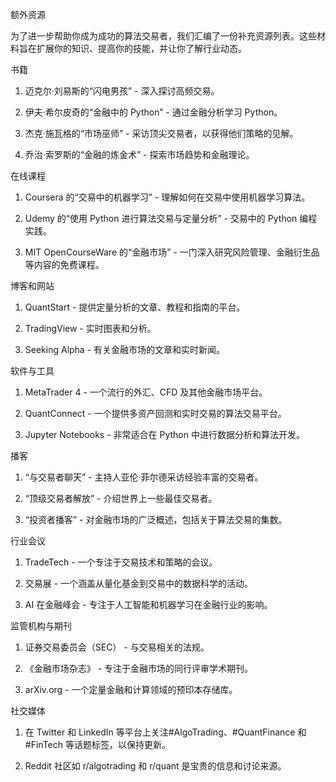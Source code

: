额外资源

为了进一步帮助你成为成功的算法交易者，我们汇编了一份补充资源列表。这些材料旨在扩展你的知识、提高你的技能，并让你了解行业动态。

书籍

1.  迈克尔·刘易斯的“闪电男孩” - 深入探讨高频交易。

1.  伊夫·希尔皮奇的“金融中的 Python” - 通过金融分析学习 Python。

1.  杰克·施瓦格的“市场巫师” - 采访顶尖交易者，以获得他们策略的见解。

1.  乔治·索罗斯的“金融的炼金术” - 探索市场趋势和金融理论。

在线课程

1.  Coursera 的“交易中的机器学习” - 理解如何在交易中使用机器学习算法。

1.  Udemy 的“使用 Python 进行算法交易与定量分析” - 交易中的 Python 编程实践。

1.  MIT OpenCourseWare 的“金融市场” - 一门深入研究风险管理、金融衍生品等内容的免费课程。

博客和网站

1.  QuantStart - 提供定量分析的文章、教程和指南的平台。

1.  TradingView - 实时图表和分析。

1.  Seeking Alpha - 有关金融市场的文章和实时新闻。

软件与工具

1.  MetaTrader 4 - 一个流行的外汇、CFD 及其他金融市场平台。

1.  QuantConnect - 一个提供多资产回测和实时交易的算法交易平台。

1.  Jupyter Notebooks - 非常适合在 Python 中进行数据分析和算法开发。

播客

1.  “与交易者聊天” - 主持人亚伦·菲尔德采访经验丰富的交易者。

1.  “顶级交易者解放” - 介绍世界上一些最佳交易者。

1.  “投资者播客” - 对金融市场的广泛概述，包括关于算法交易的集数。

行业会议

1.  TradeTech - 一个专注于交易技术和策略的会议。

1.  交易展 - 一个涵盖从量化基金到交易中的数据科学的活动。

1.  AI 在金融峰会 - 专注于人工智能和机器学习在金融行业的影响。

监管机构与期刊

1.  证券交易委员会（SEC） - 与交易相关的法规。

1.  《金融市场杂志》 - 专注于金融市场的同行评审学术期刊。

1.  arXiv.org - 一个定量金融和计算领域的预印本存储库。

社交媒体

1.  在 Twitter 和 LinkedIn 等平台上关注#AlgoTrading、#QuantFinance 和#FinTech 等话题标签，以保持更新。

1.  Reddit 社区如 r/algotrading 和 r/quant 是宝贵的信息和讨论来源。
